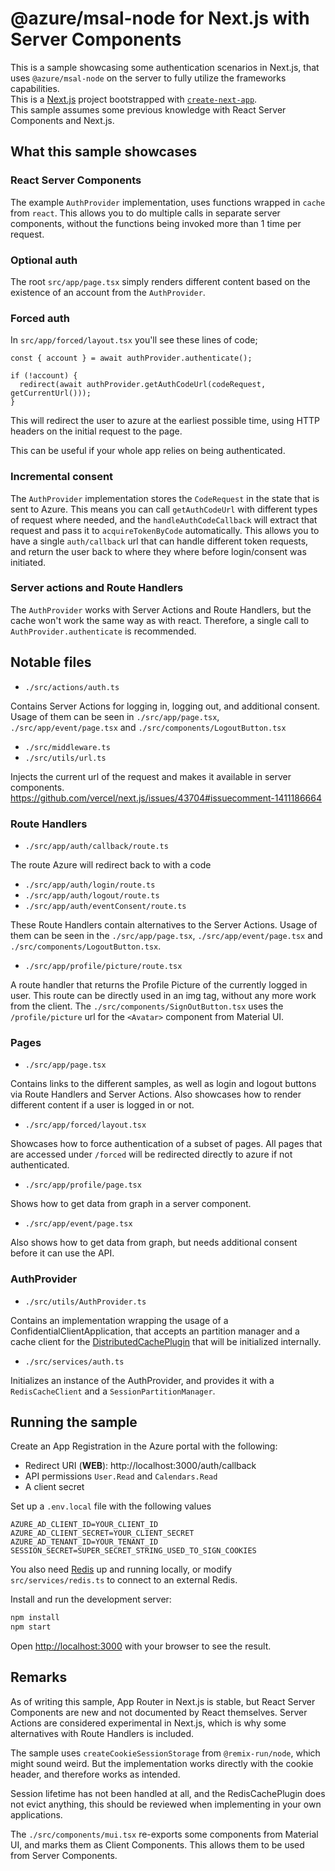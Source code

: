 # @azure/msal-node for Next.js with Server Components

This is a sample showcasing some authentication scenarios in Next.js, that uses `@azure/msal-node` on the server to fully utilize the frameworks capabilities.  
This is a [Next.js](https://nextjs.org/) project bootstrapped with [`create-next-app`](https://github.com/vercel/next.js/tree/canary/packages/create-next-app).  
This sample assumes some previous knowledge with React Server Components and Next.js.

## What this sample showcases

### React Server Components

The example `AuthProvider` implementation, uses functions wrapped in `cache` from `react`. This allows you to do multiple calls in separate server components, without the functions being invoked more than 1 time per request.

### Optional auth

The root `src/app/page.tsx` simply renders different content based on the existence of an account from the `AuthProvider`.

### Forced auth

In `src/app/forced/layout.tsx` you'll see these lines of code;

```tsx
const { account } = await authProvider.authenticate();

if (!account) {
  redirect(await authProvider.getAuthCodeUrl(codeRequest, getCurrentUrl()));
}
```

This will redirect the user to azure at the earliest possible time, using HTTP headers on the initial request to the page.

This can be useful if your whole app relies on being authenticated.

### Incremental consent

The `AuthProvider` implementation stores the `CodeRequest` in the state that is sent to Azure. This means you can call `getAuthCodeUrl` with different types of request where needed, and the `handleAuthCodeCallback` will extract that request and pass it to `acquireTokenByCode` automatically. This allows you to have a single `auth/callback` url that can handle different token requests, and return the user back to where they where before login/consent was initiated.

### Server actions and Route Handlers

The `AuthProvider` works with Server Actions and Route Handlers, but the cache won't work the same way as with react. Therefore, a single call to `AuthProvider.authenticate` is recommended.

## Notable files

- `./src/actions/auth.ts`

Contains Server Actions for logging in, logging out, and additional consent. Usage of them can be seen in `./src/app/page.tsx`, `./src/app/event/page.tsx` and `./src/components/LogoutButton.tsx`

- `./src/middleware.ts`
- `./src/utils/url.ts`

Injects the current url of the request and makes it available in server components.  
https://github.com/vercel/next.js/issues/43704#issuecomment-1411186664

### Route Handlers

- `./src/app/auth/callback/route.ts`

The route Azure will redirect back to with a code

- `./src/app/auth/login/route.ts`
- `./src/app/auth/logout/route.ts`
- `./src/app/auth/eventConsent/route.ts`

These Route Handlers contain alternatives to the Server Actions. Usage of them can be seen in the `./src/app/page.tsx`, `./src/app/event/page.tsx` and `./src/components/LogoutButton.tsx`.

- `./src/app/profile/picture/route.tsx`

A route handler that returns the Profile Picture of the currently logged in user. This route can be directly used in an img tag, without any more work from the client. The `./src/components/SignOutButton.tsx` uses the `/profile/picture` url for the `<Avatar>` component from Material UI.

### Pages

- `./src/app/page.tsx`

Contains links to the different samples, as well as login and logout buttons via Route Handlers and Server Actions.
Also showcases how to render different content if a user is logged in or not.

- `./src/app/forced/layout.tsx`

Showcases how to force authentication of a subset of pages. All pages that are accessed under `/forced` will be redirected directly to azure if not authenticated.

- `./src/app/profile/page.tsx`

Shows how to get data from graph in a server component.

- `./src/app/event/page.tsx`

Also shows how to get data from graph, but needs additional consent before it can use the API.

### AuthProvider

- `./src/utils/AuthProvider.ts`

Contains an implementation wrapping the usage of a ConfidentialClientApplication, that accepts an partition manager and a cache client for the [DistributedCachePlugin](https://github.com/AzureAD/microsoft-authentication-library-for-js/blob/dev/lib/msal-node/docs/caching.md#web-apps) that will be initialized internally. 

- `./src/services/auth.ts`

Initializes an instance of the AuthProvider, and provides it with a `RedisCacheClient` and a `SessionPartitionManager`.

## Running the sample

Create an App Registration in the Azure portal with the following:

- Redirect URI (**WEB**): http://localhost:3000/auth/callback
- API permissions `User.Read` and `Calendars.Read`
- A client secret

Set up a `.env.local` file with the following values

```env
AZURE_AD_CLIENT_ID=YOUR_CLIENT_ID
AZURE_AD_CLIENT_SECRET=YOUR_CLIENT_SECRET
AZURE_AD_TENANT_ID=YOUR_TENANT_ID
SESSION_SECRET=SUPER_SECRET_STRING_USED_TO_SIGN_COOKIES
```

You also need [Redis](https://redis.io/) up and running locally, or modify `src/services/redis.ts` to connect to an external Redis.

Install and run the development server:

```bash
npm install
npm start
```

Open [http://localhost:3000](http://localhost:3000) with your browser to see the result.

## Remarks

As of writing this sample, App Router in Next.js is stable, but React Server Components are new and not documented by React themselves. Server Actions are considered experimental in Next.js, which is why some alternatives with Route Handlers is included.

The sample uses `createCookieSessionStorage` from `@remix-run/node`, which might sound weird. But the implementation works directly with the cookie header, and therefore works as intended.

Session lifetime has not been handled at all, and the RedisCachePlugin does not evict anything, this should be reviewed when implementing in your own applications.

The `./src/components/mui.tsx` re-exports some components from Material UI, and marks them as Client Components. This allows them to be used from Server Components.
